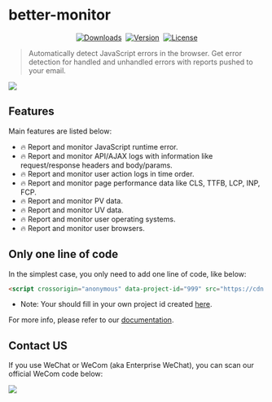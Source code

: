 # better-monitor

<p align="center" style="display: flex;align-items: center;justify-content: center;gap:8px;">
  <a href="https://npmcharts.com/compare/better-monitor?minimal=true">
    <img src="https://img.shields.io/npm/dm/better-monitor.svg" alt="Downloads">
  </a>
  <a href="https://www.npmjs.com/package/better-monitor">
    <img src="https://img.shields.io/npm/v/better-monitor.svg" alt="Version">
  </a>
  <a href="https://www.npmjs.com/package/better-monitor">
    <img src="https://img.shields.io/npm/l/better-monitor.svg" alt="License">
  </a>
</p>

> Automatically detect JavaScript errors in the browser. Get error detection for handled and unhandled errors with reports pushed to your email.

![](https://www.verybugs.com/screenshot.gif)

## Features

Main features are listed below:

- 🔥 Report and monitor JavaScript runtime error.
- 🔥 Report and monitor API/AJAX logs with information like request/response headers and body/params.
- 🔥 Report and monitor user action logs in time order.
- 🔥 Report and monitor page performance data like CLS, TTFB, LCP, INP, FCP.
- 🔥 Report and monitor PV data.
- 🔥 Report and monitor UV data.
- 🔥 Report and monitor user operating systems.
- 🔥 Report and monitor user browsers.

## Only one line of code

In the simplest case, you only need to add one line of code, like below:

```html
<script crossorigin="anonymous" data-project-id="999" src="https://cdn.verysites.com/verybugs/better-monitor/better-monitor.min.js"></script>
```

* Note: Your should fill in your own project id created [here](https://www.verysites.com/bugs/).

For more info, please refer to our [documentation](https://www.verybugs.com/doc.html).

## Contact US

If you use WeChat or WeCom (aka Enterprise WeChat), you can scan our official WeCom code below:

![](https://cdn.verysites.com/verysites/static/img/service-support-chat-group.png)
